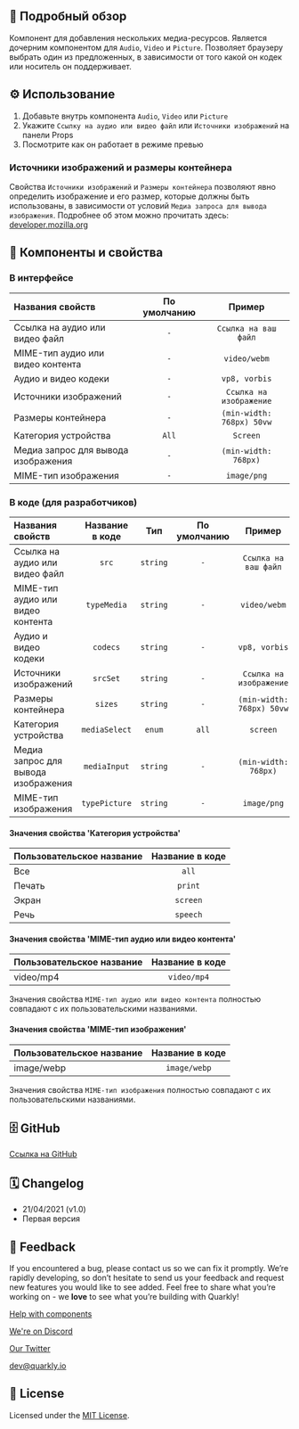 ## 📖 Подробный обзор

Компонент для добавления нескольких медиа-ресурсов. Является дочерним компонентом для `Audio`, `Video` и `Picture`.
Позволяет браузеру выбрать один из предложенных, в зависимости от того какой он кодек или носитель он поддерживает.

## ⚙️ Использование

1.  Добавьте внутрь компонента `Audio`, `Video` или `Picture`
2.  Укажите `Ссылку на аудио или видео файл` или `Источники изображений` на панели Props
3.  Посмотрите как он работает в режиме превью

### Источники изображений и размеры контейнера

Свойства `Источники изображений` и `Размеры контейнера` позволяют явно определить изображение и его размер, которые должны быть использованы, в зависимости от условий `Медиа запроса для вывода изображения`. Подробнее об этом можно прочитать здесь: [developer.mozilla.org](https://developer.mozilla.org/ru/docs/Learn/HTML/Multimedia_and_embedding/Responsive_images)

## 🧩 Компоненты и свойства

### В интерфейсе

| Названия свойств                    | По умолчанию |          Пример           |
| :---------------------------------- | :----------: | :-----------------------: |
| Ссылка на аудио или видео файл      |     `-`      |   `Ссылка на ваш файл`    |
| MIME-тип аудио или видео контента   |     `-`      |       `video/webm`        |
| Аудио и видео кодеки                |     `-`      |       `vp8, vorbis`       |
| Источники изображений               |     `-`      |  `Ссылка на изображение`  |
| Размеры контейнера                  |     `-`      | `(min-width: 768px) 50vw` |
| Категория устройства                |    `All`     |         `Screen`          |
| Медиа запрос для вывода изображения |     `-`      |   `(min-width: 768px)`    |
| MIME-тип изображения                |     `-`      |        `image/png`        |

### В коде (для разработчиков)

| Названия свойств                    | Название в коде |   Тип    | По умолчанию |          Пример           |
| :---------------------------------- | :-------------: | :------: | :----------: | :-----------------------: |
| Ссылка на аудио или видео файл      |      `src`      | `string` |     `-`      |   `Ссылка на ваш файл`    |
| MIME-тип аудио или видео контента   |   `typeMedia`   | `string` |     `-`      |       `video/webm`        |
| Аудио и видео кодеки                |    `codecs`     | `string` |     `-`      |       `vp8, vorbis`       |
| Источники изображений               |    `srcSet`     | `string` |     `-`      |  `Ссылка на изображение`  |
| Размеры контейнера                  |     `sizes`     | `string` |     `-`      | `(min-width: 768px) 50vw` |
| Категория устройства                |  `mediaSelect`  |  `enum`  |    `all`     |         `screen`          |
| Медиа запрос для вывода изображения |  `mediaInput`   | `string` |     `-`      |   `(min-width: 768px)`    |
| MIME-тип изображения                |  `typePicture`  | `string` |     `-`      |        `image/png`        |

#### Значения свойства 'Категория устройства'

| Пользовательское название | Название в коде |
| :------------------------ | :-------------: |
| Все                       |      `all`      |
| Печать                    |     `print`     |
| Экран                     |    `screen`     |
| Речь                      |    `speech`     |

#### Значения свойства 'MIME-тип аудио или видео контента'

| Пользовательское название | Название в коде |
| :------------------------ | :-------------: |
| video/mp4                 |   `video/mp4`   |

Значения свойства `MIME-тип аудио или видео контента` полностью совпадают с их пользовательскими названиями.

#### Значения свойства 'MIME-тип изображения'

| Пользовательское название | Название в коде |
| :------------------------ | :-------------: |
| image/webp                |  `image/webp`   |

Значения свойства `MIME-тип изображения` полностью совпадают с их пользовательскими названиями.

## 🗄 GitHub

[Ссылка на GitHub](https://github.com/quarkly/community-kit/blob/master/src/Source.js)

## 🗓 Changelog

-   21/04/2021 (v1.0)
-   Первая версия

## 📮 Feedback

If you encountered a bug, please contact us so we can fix it promptly. We’re rapidly developing, so don’t hesitate to send us your feedback and request new features you would like to see added. Feel free to share what you’re working on - we **love** to see what you’re building with Quarkly!

[Help with components](https://community.quarkly.io/c/requests/11)

[We're on Discord](https://discord.gg/f9KhSMGX)

[Our Twitter](https://twitter.com/quarklyapp)

[dev@quarkly.io](mailto:dev@quarkly.io)

## 📝 License

Licensed under the [MIT License](https://raw.githubusercontent.com/quarkly/community-kit/master/LICENSE).
